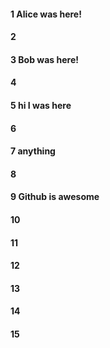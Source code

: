 #### 1 Alice was here!
#### 2
#### 3 Bob was here!
#### 4
#### 5 hi I was here
#### 6
#### 7 anything
#### 8
#### 9 Github is awesome
#### 10
#### 11
#### 12
#### 13
#### 14
#### 15